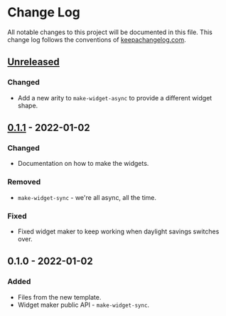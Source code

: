 # Change Log
All notable changes to this project will be documented in this file. This change log follows the conventions of [keepachangelog.com](http://keepachangelog.com/).

## [Unreleased]
### Changed
- Add a new arity to `make-widget-async` to provide a different widget shape.

## [0.1.1] - 2022-01-02
### Changed
- Documentation on how to make the widgets.

### Removed
- `make-widget-sync` - we're all async, all the time.

### Fixed
- Fixed widget maker to keep working when daylight savings switches over.

## 0.1.0 - 2022-01-02
### Added
- Files from the new template.
- Widget maker public API - `make-widget-sync`.

[Unreleased]: https://github.com/wesleyflorence/advent-of-code-clj/compare/0.1.1...HEAD
[0.1.1]: https://github.com/wesleyflorence/advent-of-code-clj/compare/0.1.0...0.1.1
